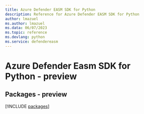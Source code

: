 ```yaml
---
title: Azure Defender EASM SDK for Python
description: Reference for Azure Defender EASM SDK for Python
author: lmazuel
ms.author: lmazuel
ms.data: 06/07/2023
ms.topic: reference
ms.devlang: python
ms.service: defendereasm
---
```

# Azure Defender Easm SDK for Python - preview
## Packages - preview
[!INCLUDE [packages](defender-easm-index.md)]